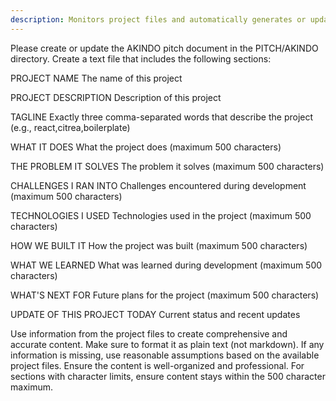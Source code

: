 ```yaml
---
description: Monitors project files and automatically generates or updates a comprehensive AKINDO pitch document with project details
---
```

Please create or update the AKINDO pitch document in the PITCH/AKINDO directory. Create a text file that includes the following sections:

PROJECT NAME
The name of this project

PROJECT DESCRIPTION
Description of this project

TAGLINE
Exactly three comma-separated words that describe the project (e.g., react,citrea,boilerplate)

WHAT IT DOES
What the project does (maximum 500 characters)

THE PROBLEM IT SOLVES
The problem it solves (maximum 500 characters)

CHALLENGES I RAN INTO
Challenges encountered during development (maximum 500 characters)

TECHNOLOGIES I USED
Technologies used in the project (maximum 500 characters)

HOW WE BUILT IT
How the project was built (maximum 500 characters)

WHAT WE LEARNED
What was learned during development (maximum 500 characters)

WHAT'S NEXT FOR
Future plans for the project (maximum 500 characters)

UPDATE OF THIS PROJECT TODAY
Current status and recent updates

Use information from the project files to create comprehensive and accurate content. Make sure to format it as plain text (not markdown). If any information is missing, use reasonable assumptions based on the available project files. Ensure the content is well-organized and professional. For sections with character limits, ensure content stays within the 500 character maximum.